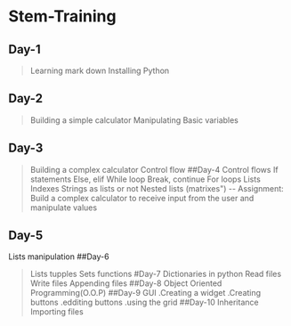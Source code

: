 # Stem-Training
## Day-1
>Learning mark down Installing Python
## Day-2
>Building a simple calculator
>Manipulating Basic variables
## Day-3
>Building a complex calculator
>Control flow
##Day-4
Control flows
  >If statements
  >Else, elif
  >While loop
  >Break, continue
  >For loops
Lists
  >Indexes
  >Strings as lists or not
  >Nested lists (matrixes")
-- Assignment: Build a complex calculator to receive input from the user and manipulate values
 ## Day-5
 Lists manipulation
 ##Day-6
>Lists 
>tupples 
>Sets functions
#Day-7
>Dictionaries in python
>Read files
>Write files
>Appending files
##Day-8
>Object Oriented Programming(O.O.P)
##Day-9
>GUI
  .Creating a widget
  .Creating buttons
  .edditing buttons
  .using the grid 
##Day-10
>Inheritance
>Importing files 
